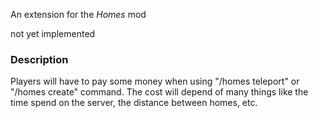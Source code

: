 An extension for the *Homes* mod

not yet implemented

### Description

Players will have to pay some money when using "/homes teleport" or "/homes create" command. 
The cost will depend of many things like the time spend on the server, the distance between homes, etc.
